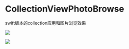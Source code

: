 # CollectionViewPhotoBrowse
swift版本的collection应用和图片浏览效果


![](https://cl.ly/000h0I403V0r)

![](https://cl.ly/0W2r0O3m061u)
